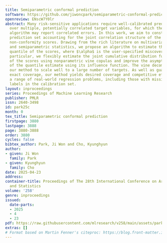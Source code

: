 ```yaml
---
title: Semiparametric conformal prediction
software: https://github.com/jiwoncpark/semiparametric-conformal-prediction
openreview: ENscW7Y0lr
abstract: Many risk-sensitive applications require well-calibrated prediction sets
  over multiple, potentially correlated target variables, for which the prediction
  algorithm may report correlated errors. In this work, we aim to construct the conformal
  prediction set accounting for the joint correlation structure of the vector-valued
  non-conformity scores. Drawing from the rich literature on multivariate quantiles
  and semiparametric statistics, we propose an algorithm to estimate the $1-\alpha$
  quantile of the scores, where $\alpha$ is the user-specified miscoverage rate. In
  particular, we flexibly estimate the joint cumulative distribution function (CDF)
  of the scores using nonparametric vine copulas and improve the asymptotic efficiency
  of the quantile estimate using its influence function. The vine decomposition allows
  our method to scale well to a large number of targets. As well as guaranteeing asymptotically
  exact coverage, our method yields desired coverage and competitive efficiency on
  a range of real-world regression problems, including those with missing-at-random
  labels in the calibration set.
layout: inproceedings
series: Proceedings of Machine Learning Research
publisher: PMLR
issn: 2640-3498
id: park25c
month: 0
tex_title: Semiparametric conformal prediction
firstpage: 3880
lastpage: 3888
page: 3880-3888
order: 3880
cycles: false
bibtex_author: Park, Ji Won and Cho, Kyunghyun
author:
- given: Ji Won
  family: Park
- given: Kyunghyun
  family: Cho
date: 2025-04-23
address:
container-title: Proceedings of The 28th International Conference on Artificial Intelligence
  and Statistics
volume: '258'
genre: inproceedings
issued:
  date-parts:
  - 2025
  - 4
  - 23
pdf: https://raw.githubusercontent.com/mlresearch/v258/main/assets/park25c/park25c.pdf
extras: []
# Format based on Martin Fenner's citeproc: https://blog.front-matter.io/posts/citeproc-yaml-for-bibliographies/
---
```

